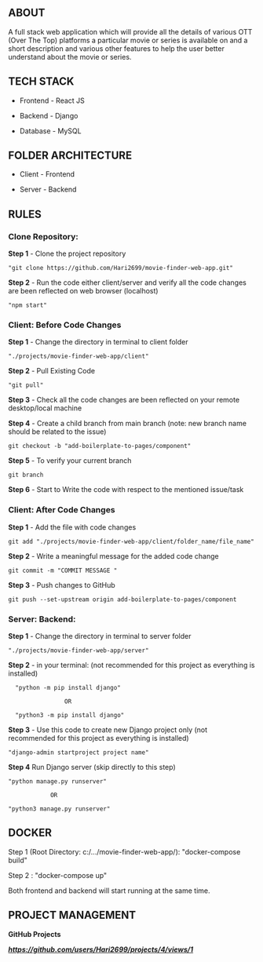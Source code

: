 ## ABOUT

A full stack web application which will provide all the details of various OTT (Over The Top) platforms a particular movie or series is available on and a short description and various other features to help the user better understand about the movie or series.


## TECH STACK

- Frontend - React JS

- Backend - Django

- Database - MySQL


## FOLDER ARCHITECTURE

- Client - Frontend

- Server - Backend


## RULES

### Clone Repository:
    
**Step 1** - Clone the project repository

    "git clone https://github.com/Hari2699/movie-finder-web-app.git"


**Step 2** - Run the code either client/server and verify all the code changes are been reflected on web browser (localhost)

    "npm start"



### Client: Before Code Changes

**Step 1** - Change the directory in terminal to client folder
    
    "./projects/movie-finder-web-app/client"

**Step 2** - Pull Existing Code

    "git pull"


**Step 3** - Check all the code changes are been reflected on your remote desktop/local machine


**Step 4** - Create a child branch from main branch (note: new branch name should be related to the issue)

    git checkout -b "add-boilerplate-to-pages/component"

    
**Step 5** - To verify your current branch

    git branch


**Step 6** - Start to Write the code with respect to the mentioned issue/task



### Client: After Code Changes
    
**Step 1** - Add the file with code changes

    git add "./projects/movie-finder-web-app/client/folder_name/file_name"


**Step 2** - Write a meaningful message for the added code change
    
    git commit -m "COMMIT MESSAGE "


**Step 3** - Push changes to GitHub

    git push --set-upstream origin add-boilerplate-to-pages/component


### Server: Backend:

**Step 1** - Change the directory in terminal to server folder
    
    "./projects/movie-finder-web-app/server"


**Step 2** - in your terminal: (not recommended for this project as everything is installed)

      "python -m pip install django"
      
                    OR
    
      "python3 -m pip install django"


**Step 3** - Use this code to create new Django project only (not recommended for this project as everything is installed)
    
    "django-admin startproject project name"


**Step 4** Run Django server (skip directly to this step)

    "python manage.py runserver"

                OR

    "python3 manage.py runserver"

## DOCKER

Step 1 (Root Directory: c:/.../movie-finder-web-app/): "docker-compose build"

Step 2 : "docker-compose up"

Both frontend and backend will start running at the same time.


## PROJECT MANAGEMENT

**GitHub Projects**

***https://github.com/users/Hari2699/projects/4/views/1***
